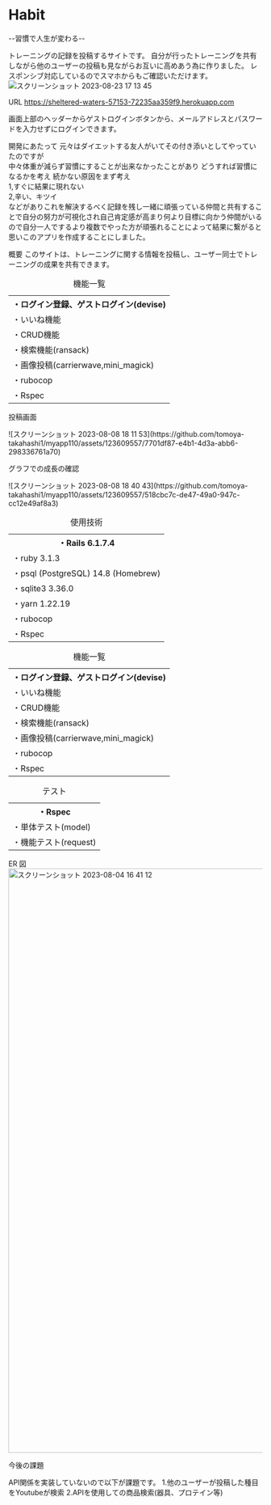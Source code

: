 <h1>Habit</h1>
<p>--習慣で人生が変わる--</p>

トレーニングの記録を投稿するサイトです。
自分が行ったトレーニングを共有しながら他のユーザーの投稿も見ながらお互いに高めあう為に作りました。
レスポンシブ対応しているのでスマホからもご確認いただけます。
![スクリーンショット 2023-08-23 17 13 45](https://github.com/tomoya-takahashi1/myapp110/assets/123609557/e30fec96-c9ad-40dc-bfef-9e09d99240d2)

URL
https://sheltered-waters-57153-72235aa359f9.herokuapp.com

画面上部のヘッダーからゲストログインボタンから、メールアドレスとパスワードを入力せずにログインできます。

開発にあたって
元々はダイエットする友人がいてその付き添いとしてやっていたのですが<br>中々体重が減らず習慣にすることが出来なかったことがあり
どうすれば習慣になるかを考え
続かない原因をまず考え <br>1,すぐに結果に現れない<br> 2,辛い、キツイ<br>などがありこれを解決するべく記録を残し一緒に頑張っている仲間と共有することで自分の努力が可視化され自己肯定感が高まり何より目標に向かう仲間がいるので自分一人でするより複数でやった方が頑張れることによって結果に繋がると思いこのアプリを作成することにしました。

概要
このサイトは、トレーニングに関する情報を投稿し、ユーザー同士でトレーニングの成果を共有できます。

<table>
  <caption>機能一覧</caption>
    <tr>
      <th>・ログイン登録、ゲストログイン(devise)</th> 
    </tr>
  <tr>
    <td>・いいね機能</td> 
  </tr>
  <tr>
    <td>・CRUD機能</td> 
  </tr>
  <tr>
    <td>・検索機能(ransack)</td> 
  </tr>
   <tr>
    <td>・画像投稿(carrierwave,mini_magick)</td> 
  </tr>
  <tr>
    <td>・rubocop</td> 
  </tr>
  <tr>
    <td>・Rspec</td> 
  </tr>
</table>
<P>投稿画面</p>
![スクリーンショット 2023-08-08 18 11 53](https://github.com/tomoya-takahashi1/myapp110/assets/123609557/7701df87-e4b1-4d3a-abb6-298336761a70)

<P>グラフでの成長の確認</p>
![スクリーンショット 2023-08-08 18 40 43](https://github.com/tomoya-takahashi1/myapp110/assets/123609557/518cbc7c-de47-49a0-947c-cc12e49af8a3)

<table>
  <caption>使用技術</caption>
    <tr>
      <th>・Rails 6.1.7.4</th> 
    </tr>
  <tr>
    <td>・ruby 3.1.3</td> 
  </tr>
  <tr>
    <td>・psql (PostgreSQL) 14.8 (Homebrew)</td> 
  </tr>
  <tr>
    <td>・sqlite3 3.36.0</td> 
  </tr>
   <tr>
    <td>・yarn 1.22.19</td> 
  </tr>
  <tr>
    <td>・rubocop</td> 
  </tr>
  <tr>
    <td>・Rspec</td> 
  </tr>
</table>

<table>
  <caption>機能一覧</caption>
    <tr>
      <th>・ログイン登録、ゲストログイン(devise)</th> 
    </tr>
  <tr>
    <td>・いいね機能</td> 
  </tr>
  <tr>
    <td>・CRUD機能</td> 
  </tr>
  <tr>
    <td>・検索機能(ransack)</td> 
  </tr>
   <tr>
    <td>・画像投稿(carrierwave,mini_magick)</td> 
  </tr>
  <tr>
    <td>・rubocop</td> 
  </tr>
  <tr>
    <td>・Rspec</td> 
  </tr>
</table>

<table>
  <caption>テスト</caption>
    <tr>
      <th>・Rspec</th> 
    </tr>
  <tr>
    <td>・単体テスト(model)</td> 
  </tr>
  <tr>
    <td>・機能テスト(request)</td> 
  </tr>
</table>

ER 図
<img width="1156" alt="スクリーンショット 2023-08-04 16 41 12" src="https://github.com/tomoya-takahashi1/myapp110/assets/123609557/abc01cc2-070c-4126-b522-dfd80826434c">

<p>今後の課題</p>
API関係を実装していないので以下が課題です。
1.他のユーザーが投稿した種目をYoutubeが検索
2.APIを使用しての商品検索(器具、プロテイン等)
